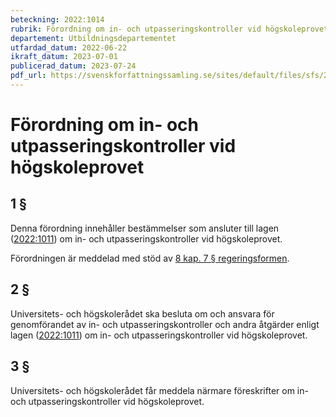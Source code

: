 ```yaml
---
beteckning: 2022:1014
rubrik: Förordning om in- och utpasseringskontroller vid högskoleprovet
departement: Utbildningsdepartementet
utfardad_datum: 2022-06-22
ikraft_datum: 2023-07-01
publicerad_datum: 2023-07-24
pdf_url: https://svenskforfattningssamling.se/sites/default/files/sfs/2022-06/SFS2022-1014.pdf
---
```


# Förordning om in- och utpasseringskontroller vid högskoleprovet

## 1 §

Denna förordning innehåller bestämmelser som ansluter till lagen ([2022:1011](https://selex.se/eli/sfs/2022/1011)) om in- och utpasseringskontroller vid högskoleprovet.

Förordningen är meddelad med stöd av [8 kap. 7 § regeringsformen](https://selex.se/eli/sfs/1974/152#kap8.7).

## 2 §

Universitets- och högskolerådet ska besluta om och ansvara för genomförandet av in- och utpasseringskontroller och andra åtgärder enligt lagen ([2022:1011](https://selex.se/eli/sfs/2022/1011)) om in- och utpasseringskontroller vid högskoleprovet.

## 3 §

Universitets- och högskolerådet får meddela närmare föreskrifter om in- och utpasseringskontroller vid högskoleprovet.